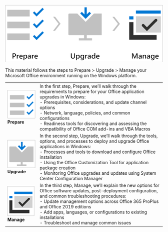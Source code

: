 ![Office Preparation Flowchart](../media/icon2.png)

This material follows the steps to Prepare > Upgrade > Manage your Microsoft Office environment running on the Windows platform.

| | |
|-|-| 
|![Prepare](../media/prepare.png) **Prepare**|In the first step, Prepare, we’ll walk through the requirements to prepare for your Office application upgrades in Windows:<br>-	Prerequisites, considerations, and update channel options<br>-	Network, language, policies, and common configurations<br>-	Readiness tools for discovering and assessing the compatibility of Office COM add-ins and VBA Macros|
|![Upgrade](../media/upgrade.png) **Upgrade**|In the second step, Upgrade, we’ll walk through the tools, options, and processes to deploy and upgrade Office applications in Windows:<br>-	Processes and tools to download and configure Office installation<br>-	Using the Office Customization Tool for application package creation<br>-	Monitoring Office upgrades and updates using System Center Configuration Manager|
|![Manage](../media/manage.png) **Manage**|In the third step, Manage, we’ll explain the new options for Office software updates, post-deployment configuration, and common troubleshooting procedures:<br>-	Update management options across Office 365 ProPlus and Office 2019 editions<br>-	Add apps, languages, or configurations to existing installations<br>-	Troubleshoot and manage common issues|
